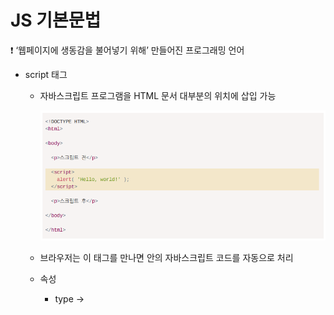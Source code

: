 # JS 기본문법

<aside>
❗ ‘웹페이지에 생동감을 불어넣기 위해’ 만들어진 프로그래밍 언어

</aside>

- script 태그
    - 자바스크립트 프로그램을 HTML 문서 대부분의 위치에 삽입 가능
        
        ![Untitled](JS%20%E1%84%80%E1%85%B5%E1%84%87%E1%85%A9%E1%86%AB%E1%84%86%E1%85%AE%E1%86%AB%E1%84%87%E1%85%A5%E1%86%B8%20a3845f20385643558c2197d1499cfd9e/Untitled.png)
        
    - 브라우저는 이 태그를 만나면 안의 자바스크립트 코드를 자동으로 처리
    - 속성
        - type → <script type=..>
            - 필수는 아니다
        - Ianguage → <script Ianguage=..>
            - 현재 사용하고 있는 스크립트 언어를 나타낸다
    - src 속성과 내부 코드를 동시에 가지지 못한다
        
        ![Untitled](JS%20%E1%84%80%E1%85%B5%E1%84%87%E1%85%A9%E1%86%AB%E1%84%86%E1%85%AE%E1%86%AB%E1%84%87%E1%85%A5%E1%86%B8%20a3845f20385643558c2197d1499cfd9e/Untitled%201.png)
        
- 외부 스크립트
    - 파일로 소분하여 저장 가능
    - src 속성을 사용해 HTML에 삽입
        
        ![Untitled](JS%20%E1%84%80%E1%85%B5%E1%84%87%E1%85%A9%E1%86%AB%E1%84%86%E1%85%AE%E1%86%AB%E1%84%87%E1%85%A5%E1%86%B8%20a3845f20385643558c2197d1499cfd9e/Untitled%202.png)
        
        - /path/to/script.js  : 사이트의 루트에서부터 파일이 위치한 절대 경로
        - 현재 페이지에서의 상대 경로 사용 가능
        - URL 전체를 속성으로 사용 가능
    
- use strict
    - 하위 호환성 문제 대처 방안
    - 스트립트 회상단에 오면 스크립트 전체가 “모던한” 방식으로 동작
    - use strict 위에는 주석만 사용 가능
        
        ![Untitled](JS%20%E1%84%80%E1%85%B5%E1%84%87%E1%85%A9%E1%86%AB%E1%84%86%E1%85%AE%E1%86%AB%E1%84%87%E1%85%A5%E1%86%B8%20a3845f20385643558c2197d1499cfd9e/Untitled%203.png)
        
    - 브라우저 콘솔
        - 개발한 기능을 테스트하기 위한 경우 → 기본적으로 use strict가 적용되었지 않다
        - 콘솔에서 사용하려는 경우 → Shift+Enter키를 눌러 줄 바꿈 해 원하는 스크립트 입력
            
            ![Untitled](JS%20%E1%84%80%E1%85%B5%E1%84%87%E1%85%A9%E1%86%AB%E1%84%86%E1%85%AE%E1%86%AB%E1%84%87%E1%85%A5%E1%86%B8%20a3845f20385643558c2197d1499cfd9e/Untitled%204.png)
            
- 변수와 상수
    - 변수 : 이름이 붙은 저장소
        - var, let, const
        - 값이 변경되면 이전 데이터는 변수에서 제거된다
        - 변수는 한 번만 선언해야 한다
    - 상수 : 변수의 값이 절대 변하지 않음을의미
        - const 선언
- 기본 자료형
    
    
    | 숫자형 | 정수 및 부동소수점 숫자를 나타낼때 사용 |
    | --- | --- |
    | BigInt | 길이 제약 없이 정수를 나태낼 수 있다 |
    | 불린형 | true, false를 나타낼 때 사용 |
    | null | nll 값만 포함하는 독립 자료형 |
    | undefined | undefined 값만 포함하는 독립 자료형 |
    | 객체형 | 복잡한 데이터 구조를 표현할 때 사용 |
    | 심볼형 | 객체의 고유 식별자를 만들 때 사용 |
    | 문자형 | 빈 문자열이나 글자들로 이뤄진 문자열을 나타낼 때 사용 |
    
    - typeof 연산자 : 인수의 자료형을 반환한다
        - 연산자 : typeof x
        - 함수 : typeof (x)
    
- alert, prompt, confirm
    
    → 브라우저 환경에서 사용
    
    - alert : 메시지가 있는 창(모달 창)을 보여준다
    - prompt
        - 사용자가 입력 필드에 기재한 문자열을 반환한다
        - 사용자가 입력을 취소한 경우는 null이 반환된다
    - confirm
        - 매개변수로 받은 question(질문)과 확인 및 취소 버튼이 있는 모달 창을 보여준다
        - 사용자가 확인버튼을 누르면 true, 그 외의 경우는 false 반환
        - 
- 형 변환
    - 함수와 연산자에 전달되는 값이 적절한 자료형으로 자동 변환되는 과정
    
    | 문자형 | 문자형의 값이 필요할 때 일어난다 |
    | --- | --- |
    | 숫자형 | 수학과 관련된 함수와 표현식에서 자동으로 일어난다 |
    | 불린형 | 논리 연산을 수행할 때 발생한다 |
- 기본 연산자
    - 수학 연산자
        - 덧셈 연산자 +
        - 뺼셈 연산자 -
        - 곱셈 연산자 *
        - 나눗셈 연산자 /
        - 나머지 연산자 %
            - a % b는 a를 b로 나눈 후 그 나머지를 정수로 반환한다
        - 거듭제곱 연산자 **
            - a ** b는 a를 b번 곱한 값이 반환된다
                
                ![Untitled](JS%20%E1%84%80%E1%85%B5%E1%84%87%E1%85%A9%E1%86%AB%E1%84%86%E1%85%AE%E1%86%AB%E1%84%87%E1%85%A5%E1%86%B8%20a3845f20385643558c2197d1499cfd9e/Untitled%205.png)
                
            - 정수가 아닌 숫자에 대해서도 동작한다
    - 이항 연산자
        - +
            - 덧셈이 아닌 문자열을 병합(연결)한다
            - 피연산자 중 하나가 문자열이면 다른 하나도 문자열로 변환된다
            - 연산은 왼쪽에서 오른쪽으로 순차적으로 진행된다
                
                ![Untitled](JS%20%E1%84%80%E1%85%B5%E1%84%87%E1%85%A9%E1%86%AB%E1%84%86%E1%85%AE%E1%86%AB%E1%84%87%E1%85%A5%E1%86%B8%20a3845f20385643558c2197d1499cfd9e/Untitled%206.png)
                
        - - 와 /
            
            ![Untitled](JS%20%E1%84%80%E1%85%B5%E1%84%87%E1%85%A9%E1%86%AB%E1%84%86%E1%85%AE%E1%86%AB%E1%84%87%E1%85%A5%E1%86%B8%20a3845f20385643558c2197d1499cfd9e/Untitled%207.png)
            
    - 단항 연산자
        - +
            
            ![Untitled](JS%20%E1%84%80%E1%85%B5%E1%84%87%E1%85%A9%E1%86%AB%E1%84%86%E1%85%AE%E1%86%AB%E1%84%87%E1%85%A5%E1%86%B8%20a3845f20385643558c2197d1499cfd9e/Untitled%208.png)
            
    - 할당 연산자 =
        - 할당 연산자 체이닝 : 할당 연산자 여러 개 연결
        - 복합 할당 연산자
            - 산술 연산자와 비트 연산자에도 적용 가능 → /=, -= 등
                
                ![Untitled](JS%20%E1%84%80%E1%85%B5%E1%84%87%E1%85%A9%E1%86%AB%E1%84%86%E1%85%AE%E1%86%AB%E1%84%87%E1%85%A5%E1%86%B8%20a3845f20385643558c2197d1499cfd9e/Untitled%209.png)
                
    - 증가/감소 연산자
        - ++  : 변수를 1 증가
        - - -  : 변수를 1 감소
        - 변수에만 사용 가능
        - 피연산자 뒤 : 후위형(postfix form) → ex) ++counter는 counter를 증가시키고 새로운 값을 반환한다
        - 피연산자 앞 : 전위형(prefix form) → ex) counter++는 counter를 증가시키긴 하지만, 증가 전의 기존 값을 반환한다
    - 비트 연산자
        - 인수를 32비트 정수로 변환하여 이진 연산 수행
        
        | AND | & |
        | --- | --- |
        | OR | | |
        | XOR | ^ |
        | NOT | ~ |
        | 왼쪽 시프트 | << |
        | 오른쪽 시프트 | >> |
        | 부호 없는 오른쪽 시프트 | >>> |
    - 쉼표 연산자 ,
        - 여러 표현식을 코드 한 줄에서 평가할 수 있게 해준다
        - 마지막 표현식의 평가 결과만 반환된다
            
            ![Untitled](JS%20%E1%84%80%E1%85%B5%E1%84%87%E1%85%A9%E1%86%AB%E1%84%86%E1%85%AE%E1%86%AB%E1%84%87%E1%85%A5%E1%86%B8%20a3845f20385643558c2197d1499cfd9e/Untitled%2010.png)
            
- 비교 연산자
    - 불린형 반환
        - true 반환 : 긍정, 참, 사실
        - false 반환 : 부정, 거짓, 사실이 아님
    - 문자열 비교
        - 사전 순으로 문자열 비교
            - 사전 뒤쪽의 문자열은 사전 앞쪽의 문자열보다 크다
        - 알고리즘
            - 두 문자열의 첫 글자 비교 (글자가 같으면 다음 글자로 넘어감)
            - 첫 번째 문자열의 첫 글자가 다른 문자열의 첫 글자보다 크면(작으면), 첫 번째 문자열이 두 번째 문자열보다 크다고(작다고) 결론 내고 비교를 종료한다
            - 종료 후, 두 문자열의 길이가 같다면 두 문자열은 동일하다
            - 종료 후, 두 문자열의 길이가 다르면 길이가 긴 문자열이 더 크다
    - 서로 다른 타입의 값 비교
        - 숫자형으로 형 변환이 이뤄지고나서 비교가 진행된다(일치 연산자 제외)
    - 일치 연산자 ===
        - 형 변환 없이 값 비교 가능
    - null과 undefined는 동등 비교(==)시 서로 같지만 다른 값과는 같지 않다
- 논리 연산자
    - || (OR)
        - 인수 중 하나라도 true이면 true 반환, 그렇지 않으면 false 반환
            - OR 연산자와 피연산자가 여러개인 경우
                
                ![Untitled](JS%20%E1%84%80%E1%85%B5%E1%84%87%E1%85%A9%E1%86%AB%E1%84%86%E1%85%AE%E1%86%AB%E1%84%87%E1%85%A5%E1%86%B8%20a3845f20385643558c2197d1499cfd9e/Untitled%2011.png)
                
                - 반환값이 형  변환을 하지 않은 원래 값
                    
                    ![Untitled](JS%20%E1%84%80%E1%85%B5%E1%84%87%E1%85%A9%E1%86%AB%E1%84%86%E1%85%AE%E1%86%AB%E1%84%87%E1%85%A5%E1%86%B8%20a3845f20385643558c2197d1499cfd9e/Untitled%2012.png)
                    
    - && (AND)
        - 두 피연산자가 모두 참일 때 true 반환
            - AND 연산자와 피연산자가 여러 개인 경우
                
                ![Untitled](JS%20%E1%84%80%E1%85%B5%E1%84%87%E1%85%A9%E1%86%AB%E1%84%86%E1%85%AE%E1%86%AB%E1%84%87%E1%85%A5%E1%86%B8%20a3845f20385643558c2197d1499cfd9e/Untitled%2013.png)
                
    - ! (NOT)
        - false일 경우엔 true로, true일 경우엔 false로 바꾸는 것
            
            ![Untitled](JS%20%E1%84%80%E1%85%B5%E1%84%87%E1%85%A9%E1%86%AB%E1%84%86%E1%85%AE%E1%86%AB%E1%84%87%E1%85%A5%E1%86%B8%20a3845f20385643558c2197d1499cfd9e/Untitled%2014.png)
            
- nullish 병합 연산자 ‘??’
    - 짧은 문법으로 여러 피연산자 중 그 값이 ‘확정되어있는’ 변수를 찾을 수 있다
        
        ![Untitled](JS%20%E1%84%80%E1%85%B5%E1%84%87%E1%85%A9%E1%86%AB%E1%84%86%E1%85%AE%E1%86%AB%E1%84%87%E1%85%A5%E1%86%B8%20a3845f20385643558c2197d1499cfd9e/Untitled%2015.png)
        
        ![Untitled](JS%20%E1%84%80%E1%85%B5%E1%84%87%E1%85%A9%E1%86%AB%E1%84%86%E1%85%AE%E1%86%AB%E1%84%87%E1%85%A5%E1%86%B8%20a3845f20385643558c2197d1499cfd9e/Untitled%2016.png)
        
    - ‘??’와 ‘||’의 차이
        - || 는 첫 번째 truthy 값을 반환한다
        - ?? 는 첫 번째 정의된(defined) 값을 반환한다
            
            ![Untitled](JS%20%E1%84%80%E1%85%B5%E1%84%87%E1%85%A9%E1%86%AB%E1%84%86%E1%85%AE%E1%86%AB%E1%84%87%E1%85%A5%E1%86%B8%20a3845f20385643558c2197d1499cfd9e/Untitled%2017.png)
            
            - height || 100  : height에 0을 할당했지만 0을 falsy한 값으로 취급했기 문때에 null이나 nudefined를 할당한 것과 동일하게 처리
            - height ?? 100  : height가 정확하게 null이나 undefined일 경우에만 100이 된다
    - 괄호 없이 ?? 를 &&나 ||와 함께 사용 불가능
- if문과 ‘?’를 사용한 조건처리
    - if문
        - 괄호 안에 들어가는 조건을 평가한다 → 결과가 true이면 코드 블록이 실행된다
            
            ![Untitled](JS%20%E1%84%80%E1%85%B5%E1%84%87%E1%85%A9%E1%86%AB%E1%84%86%E1%85%AE%E1%86%AB%E1%84%87%E1%85%A5%E1%86%B8%20a3845f20385643558c2197d1499cfd9e/Untitled%2018.png)
            
        - 불린형으로의 변환
            - if (...)문은 괄호 안의 표현식을 평가하고 그 결과를 불린값으로 변환한다
        - ‘else’ 절
            - else 뒤에 이어지는 코드 블록은 조건이 거짓일 때 실행된다
        - ‘else if’ 복수 조건 처리
            
            ![Untitled](JS%20%E1%84%80%E1%85%B5%E1%84%87%E1%85%A9%E1%86%AB%E1%84%86%E1%85%AE%E1%86%AB%E1%84%87%E1%85%A5%E1%86%B8%20a3845f20385643558c2197d1499cfd9e/Untitled%2019.png)
            
            → 첫번째 조건이 거짓이라면 다음 조건 실행
            
    - 조건부 연산자 ‘?’
        
        ![Untitled](JS%20%E1%84%80%E1%85%B5%E1%84%87%E1%85%A9%E1%86%AB%E1%84%86%E1%85%AE%E1%86%AB%E1%84%87%E1%85%A5%E1%86%B8%20a3845f20385643558c2197d1499cfd9e/Untitled%2020.png)
        
        간결하게 ↓
        
        ![Untitled](JS%20%E1%84%80%E1%85%B5%E1%84%87%E1%85%A9%E1%86%AB%E1%84%86%E1%85%AE%E1%86%AB%E1%84%87%E1%85%A5%E1%86%B8%20a3845f20385643558c2197d1499cfd9e/Untitled%2021.png)
        
        - 다중 ‘?’
            - 여러 개 연결하면 복수의 조건을 처리할 수 있다
- 반복문
    - while
        
        ![Untitled](JS%20%E1%84%80%E1%85%B5%E1%84%87%E1%85%A9%E1%86%AB%E1%84%86%E1%85%AE%E1%86%AB%E1%84%87%E1%85%A5%E1%86%B8%20a3845f20385643558c2197d1499cfd9e/Untitled%2022.png)
        
    - do....while
        - condition 을 반복문 본문 아래로 옮길 수 있다
            
            ![Untitled](JS%20%E1%84%80%E1%85%B5%E1%84%87%E1%85%A9%E1%86%AB%E1%84%86%E1%85%AE%E1%86%AB%E1%84%87%E1%85%A5%E1%86%B8%20a3845f20385643558c2197d1499cfd9e/Untitled%2023.png)
            
            → 조건이 truthy 인지 아닌지에 상관없이, 본문을 최소한 한번이라도 실행하고 싶을때만 사용해야 한다
            
    - for
        
        ![Untitled](JS%20%E1%84%80%E1%85%B5%E1%84%87%E1%85%A9%E1%86%AB%E1%84%86%E1%85%AE%E1%86%AB%E1%84%87%E1%85%A5%E1%86%B8%20a3845f20385643558c2197d1499cfd9e/Untitled%2024.png)
        
        ![Untitled](JS%20%E1%84%80%E1%85%B5%E1%84%87%E1%85%A9%E1%86%AB%E1%84%86%E1%85%AE%E1%86%AB%E1%84%87%E1%85%A5%E1%86%B8%20a3845f20385643558c2197d1499cfd9e/Untitled%2025.png)
        
        → bdgin 이 한 차례 실행된 이후에, condition 확인과 body, step 이 계속해서 반복 실행된다
        
        ![Untitled](JS%20%E1%84%80%E1%85%B5%E1%84%87%E1%85%A9%E1%86%AB%E1%84%86%E1%85%AE%E1%86%AB%E1%84%87%E1%85%A5%E1%86%B8%20a3845f20385643558c2197d1499cfd9e/Untitled%2026.png)
        
        - 구성 요소 생략
            
            ![Untitled](JS%20%E1%84%80%E1%85%B5%E1%84%87%E1%85%A9%E1%86%AB%E1%84%86%E1%85%AE%E1%86%AB%E1%84%87%E1%85%A5%E1%86%B8%20a3845f20385643558c2197d1499cfd9e/Untitled%2027.png)
            
            ![Untitled](JS%20%E1%84%80%E1%85%B5%E1%84%87%E1%85%A9%E1%86%AB%E1%84%86%E1%85%AE%E1%86%AB%E1%84%87%E1%85%A5%E1%86%B8%20a3845f20385643558c2197d1499cfd9e/Untitled%2028.png)
            
            - 모든 요소 생략 → 무한 반복문
                
                ![Untitled](JS%20%E1%84%80%E1%85%B5%E1%84%87%E1%85%A9%E1%86%AB%E1%84%86%E1%85%AE%E1%86%AB%E1%84%87%E1%85%A5%E1%86%B8%20a3845f20385643558c2197d1499cfd9e/Untitled%2029.png)
                
        - 반복문 빠져나오기 → break
        - 다음 반복으로 넘어가지 → continue
        - break <labelName> → 레이블에 해당하는 반복문을 빠져나올 수 있다
- switch문
    - 복수의 if 조건문을 switch문으로 바꿀 수 있다
        
        ![Untitled](JS%20%E1%84%80%E1%85%B5%E1%84%87%E1%85%A9%E1%86%AB%E1%84%86%E1%85%AE%E1%86%AB%E1%84%87%E1%85%A5%E1%86%B8%20a3845f20385643558c2197d1499cfd9e/Untitled%2030.png)
        
        → break문을 만날 때까지 case 아래의 코드가 실행된다
        
        → case 문 안에 break문이 없으면 조건에 부합하는지 여부를 따지지 않고 이어지는 case문을 실행한다
        
        ![Untitled](JS%20%E1%84%80%E1%85%B5%E1%84%87%E1%85%A9%E1%86%AB%E1%84%86%E1%85%AE%E1%86%AB%E1%84%87%E1%85%A5%E1%86%B8%20a3845f20385643558c2197d1499cfd9e/Untitled%2031.png)
        
    - 여러 개의 case 문 묶기
        - 코드가 같으면 묶을 수 있다
            
            ![Untitled](JS%20%E1%84%80%E1%85%B5%E1%84%87%E1%85%A9%E1%86%AB%E1%84%86%E1%85%AE%E1%86%AB%E1%84%87%E1%85%A5%E1%86%B8%20a3845f20385643558c2197d1499cfd9e/Untitled%2032.png)
            
- 함수
    - 프로그램을 구성하는 주요 ‘구성 요소(building block)’이다
    - 중복 없이 유사한 동작을 하는 코드를 여러 번 호출할 수 있다
    - 함수 선언
        
        ![Untitled](JS%20%E1%84%80%E1%85%B5%E1%84%87%E1%85%A9%E1%86%AB%E1%84%86%E1%85%AE%E1%86%AB%E1%84%87%E1%85%A5%E1%86%B8%20a3845f20385643558c2197d1499cfd9e/Untitled%2033.png)
        
        ![Untitled](JS%20%E1%84%80%E1%85%B5%E1%84%87%E1%85%A9%E1%86%AB%E1%84%86%E1%85%AE%E1%86%AB%E1%84%87%E1%85%A5%E1%86%B8%20a3845f20385643558c2197d1499cfd9e/Untitled%2034.png)
        
        - 지역 변수
            - 함수 내에서 선언 → 함수 안에서만 접근 가능
        - 외부 변수
            - 함수 내부에서 함수 외부의 변수인 외부 변수에 접근 가능
            - 수정도 가능
            - 지역 변수가 없는 경우에만 사용 가능
        - 매개 변수(=인수)
            - 임의의 데이터를 함수 안에 전달할 수 있다
            - 매개변수에 값을 전달하지 않으면 그 값은 undefined가 된다
    - 반환 값
        - 함수를 호출했을 때 함수를 호출한 그곳에 특정 값을 반환하는 것
        - 값을 반환하지 않는 경우 → 값이 undefined 가 된다
    - 이름짓기
        - 접두어 사용
            
            ![Untitled](JS%20%E1%84%80%E1%85%B5%E1%84%87%E1%85%A9%E1%86%AB%E1%84%86%E1%85%AE%E1%86%AB%E1%84%87%E1%85%A5%E1%86%B8%20a3845f20385643558c2197d1499cfd9e/Untitled%2035.png)
            
            ![Untitled](JS%20%E1%84%80%E1%85%B5%E1%84%87%E1%85%A9%E1%86%AB%E1%84%86%E1%85%AE%E1%86%AB%E1%84%87%E1%85%A5%E1%86%B8%20a3845f20385643558c2197d1499cfd9e/Untitled%2036.png)